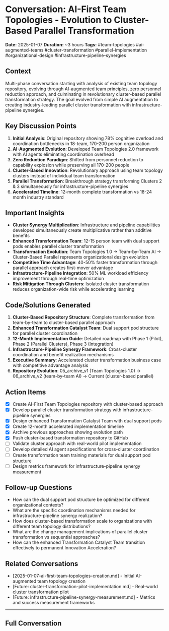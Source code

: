 # Conversation: AI-First Team Topologies - Evolution to Cluster-Based Parallel Transformation

**Date:** 2025-01-07
**Duration:** ~3 hours
**Tags:** #team-topologies #ai-augmented-teams #cluster-transformation #parallel-implementation #organizational-design #infrastructure-pipeline-synergies

## Context
Multi-phase conversation starting with analysis of existing team topology repository, evolving through AI-augmented team principles, zero personnel reduction approach, and culminating in revolutionary cluster-based parallel transformation strategy. The goal evolved from simple AI augmentation to creating industry-leading parallel cluster transformation with infrastructure-pipeline synergies.

## Key Discussion Points
1. **Initial Analysis**: Original repository showing 78% cognitive overload and coordination bottlenecks in 18-team, 170-200 person organization
2. **AI-Augmented Evolution**: Developed Team Topologies 2.0 framework with AI agents eliminating coordination overhead
3. **Zero Reduction Paradigm**: Shifted from personnel reduction to capability explosion while preserving all 170-200 people
4. **Cluster-Based Innovation**: Revolutionary approach using team topology clusters instead of individual team transformation
5. **Parallel Transformation**: Breakthrough strategy transforming Clusters 2 & 3 simultaneously for infrastructure-pipeline synergies
6. **Accelerated Timeline**: 12-month complete transformation vs 18-24 month industry standard

## Important Insights
- **Cluster Synergy Multiplication**: Infrastructure and pipeline capabilities developed simultaneously create multiplicative rather than additive benefits
- **Enhanced Transformation Team**: 12-15 person team with dual support pods enables parallel cluster transformation
- **Transformation Evolution**: Team Topologies 1.0 → Team-by-Team AI → Cluster-Based Parallel represents organizational design evolution
- **Competitive Time Advantage**: 40-50% faster transformation through parallel approach creates first-mover advantage
- **Infrastructure-Pipeline Integration**: 50% ML workload efficiency improvement through real-time optimization
- **Risk Mitigation Through Clusters**: Isolated cluster transformation reduces organization-wide risk while accelerating learning

## Code/Solutions Generated
1. **Cluster-Based Repository Structure**: Complete transformation from team-by-team to cluster-based parallel approach
2. **Enhanced Transformation Catalyst Team**: Dual support pod structure for parallel cluster coordination
3. **12-Month Implementation Guide**: Detailed roadmap with Phase 1 (Pilot), Phase 2 (Parallel Clusters), Phase 3 (Integration)
4. **Infrastructure-Pipeline Synergy Framework**: Cross-cluster coordination and benefit realization mechanisms
5. **Executive Summary**: Accelerated cluster transformation business case with competitive advantage analysis
6. **Repository Evolution**: 05_archive_v1 (Team Topologies 1.0) → 06_archive_v2 (team-by-team AI) → Current (cluster-based parallel)

## Action Items
- [x] Create AI-First Team Topologies repository with cluster-based approach
- [x] Develop parallel cluster transformation strategy with infrastructure-pipeline synergies
- [x] Design enhanced Transformation Catalyst Team with dual support pods
- [x] Create 12-month accelerated implementation timeline
- [x] Archive previous approaches showing evolution path
- [x] Push cluster-based transformation repository to GitHub
- [ ] Validate cluster approach with real-world pilot implementation
- [ ] Develop detailed AI agent specifications for cross-cluster coordination
- [ ] Create transformation team training materials for dual support pod structure
- [ ] Design metrics framework for infrastructure-pipeline synergy measurement

## Follow-up Questions
- How can the dual support pod structure be optimized for different organizational contexts?
- What are the specific coordination mechanisms needed for infrastructure-pipeline synergy realization?
- How does cluster-based transformation scale to organizations with different team topology distributions?
- What are the change management implications of parallel cluster transformation vs sequential approaches?
- How can the enhanced Transformation Catalyst Team transition effectively to permanent Innovation Acceleration?

## Related Conversations
- [2025-01-07-ai-first-team-topologies-creation.md] - Initial AI-augmented team topology creation
- [Future: cluster-transformation-pilot-implementation.md] - Real-world cluster transformation pilot
- [Future: infrastructure-pipeline-synergy-measurement.md] - Metrics and success measurement frameworks

---

## Full Conversation